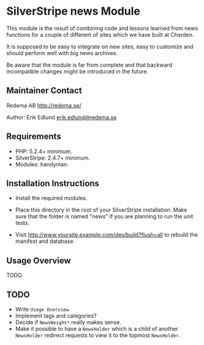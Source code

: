 # SilverStripe news Module

This module is the result of combining code and lessons learned from news
functions for a couple of different of sites which we have built at Charden.

It is supposed to be easy to integrate on new sites, easy to customize and
should perform well with big news archives.

Be aware that the module is far from complete and that backward incompatible
changes might be introduced in the future.

## Maintainer Contact

Redema AB <http://redema.se/>

Author: Erik Edlund <erik.edlund@redema.se>

## Requirements

 * PHP: 5.2.4+ minimum.
 * SilverStripe: 2.4.7+ minimum.
 * Modules: handyman.
 
## Installation Instructions

 * Install the required modules.

 * Place this directory in the root of your SilverStripe installation. Make sure
   that the folder is named "news" if you are planning to run the unit tests.

 * Visit http://www.yoursite.example.com/dev/build?flush=all to rebuild the
   manifest and database.

## Usage Overview

TODO.

## TODO

 * Write `Usage Overview`.
 * Implement tags and categories?
 * Decide if `NewsWeight*` really makes sense.
 * Make it possible to have a `NewsHolder` which is a child of another
   `NewsHolder` redirect requests to view it to the topmost `NewsHolder`.

